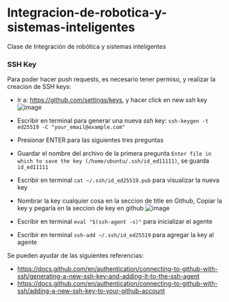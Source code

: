 # Integracion-de-robotica-y-sistemas-inteligentes
Clase de Integración de robótica y sistemas inteligentes

### SSH Key
Para poder hacer push requests, es necesario tener permiso, y realizar la creacion de SSH keys:
* Ir a: https://github.com/settings/keys, y hacer click en new ssh key 
![image](https://user-images.githubusercontent.com/66874216/229581393-e734521d-3882-443d-ac24-ce128ff3aebe.png)

* Escribir en terminal para generar una nueva ssh key: `ssh-keygen -t ed25519 -C "your_email@example.com"`
* Presionar ENTER para las siguientes tres preguntas
* Guardar el nombre del archivo de la primera pregunta `Enter file in which to save the key (/home/ubuntu/.ssh/id_ed11111)`, se guarda `id_ed11111`
* Escribir en terminal `cat ~/.ssh/id_ed25519.pub` para visualizar la nueva key
* Nombrar la key cualquier cosa en la seccion de title en Github, Copiar la key y pegarla en la seccion de key en github
![image](https://user-images.githubusercontent.com/66874216/229585434-8a1c26c9-e0cc-4114-a52f-2069b02d631d.png)

* Escribir en terminal `eval "$(ssh-agent -s)"` para inicializar el agente
* Escribir en terminal `ssh-add ~/.ssh/id_ed25519` para agregar la key al agente

Se pueden ayudar de las siguientes referencias:
* https://docs.github.com/en/authentication/connecting-to-github-with-ssh/generating-a-new-ssh-key-and-adding-it-to-the-ssh-agent
* https://docs.github.com/en/authentication/connecting-to-github-with-ssh/adding-a-new-ssh-key-to-your-github-account

